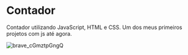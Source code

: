 # Contador
Contador utilizando JavaScript, HTML e CSS. Um dos meus primeiros projetos com js até agora.

![brave_cGmztpGngQ](https://user-images.githubusercontent.com/66286310/183270250-0c52ddbd-adb8-4b8b-ab9d-792b903dac59.gif)
